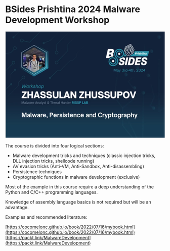 # BSides Prishtina 2024 Malware Development Workshop

![banner](./BSides-Prishtina-workshop.png)     

The course is divided into four logical sections:    
- Malware development tricks and techniques (classic injection tricks, DLL injection tricks, shellcode running)    
- AV evasion tricks (Anti-VM, Anti-Sandbox, Anti-disassembling)    
- Persistence techniques    
- Cryptographic functions in malware development (exclusive)    

Most of the example in this course require a deep understanding of the Python
and C/C++ programming languages.    

Knowledge of assembly language basics is not required but will be an advantage.    

Examples and recommended literature:    

[https://cocomelonc.github.io/book/2022/07/16/mybook.html](https://cocomelonc.github.io/book/2022/07/16/mybook.html)    
[https://packt.link/MalwareDevelopment](https://packt.link/MalwareDevelopment)     